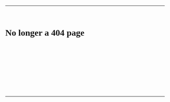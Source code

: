 <hr>

<br>
<h1 id="demo" style="text-align:left; font-family: serif;">No longer a 404 page</h1>
<br>
<br>
<br>
<br>
<br>
<br>
<br>
<br>
<br>

<hr>
